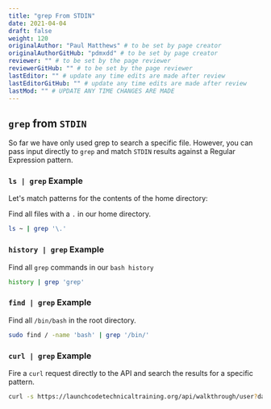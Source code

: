 ```yaml
---
title: "grep From STDIN"
date: 2021-04-04
draft: false
weight: 120
originalAuthor: "Paul Matthews" # to be set by page creator
originalAuthorGitHub: "pdmxdd" # to be set by page creator
reviewer: "" # to be set by the page reviewer
reviewerGitHub: "" # to be set by the page reviewer
lastEditor: "" # update any time edits are made after review
lastEditorGitHub: "" # update any time edits are made after review
lastMod: "" # UPDATE ANY TIME CHANGES ARE MADE
---
```


## `grep` from `STDIN`

So far we have only used grep to search a specific file. However, you can pass input directly to `grep` and match `STDIN` results against a Regular Expression pattern.

### `ls | grep` Example

Let's match patterns for the contents of the home directory:

Find all files with a `.` in our home directory.

```bash
ls ~ | grep '\.'
```

### `history | grep` Example

Find all `grep` commands in our `bash history`

```bash
history | grep 'grep'
```

### `find | grep` Example

Find all `/bin/bash` in the root directory.

```bash
sudo find / -name 'bash' | grep '/bin/'
```

### `curl | grep` Example

Fire a `curl` request directly to the API and search the results for a specific pattern.

```bash
curl -s https://launchcodetechnicaltraining.org/api/walkthrough/user?data_format=csv | grep 'Microsoft$'
```